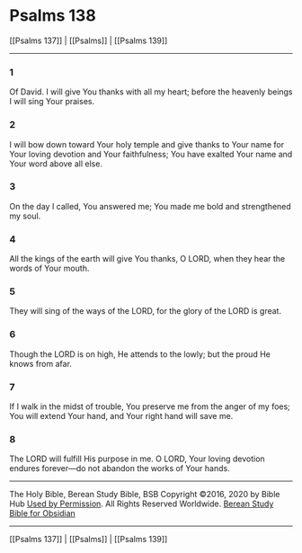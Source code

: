 # Psalms 138

[[Psalms 137]] | [[Psalms]] | [[Psalms 139]]

---

### 1
Of David. I will give You thanks with all my heart; before the heavenly beings I will sing Your praises.

### 2
I will bow down toward Your holy temple and give thanks to Your name for Your loving devotion and Your faithfulness; You have exalted Your name and Your word above all else.

### 3
On the day I called, You answered me; You made me bold and strengthened my soul.

### 4
All the kings of the earth will give You thanks, O LORD, when they hear the words of Your mouth.

### 5
They will sing of the ways of the LORD, for the glory of the LORD is great.

### 6
Though the LORD is on high, He attends to the lowly; but the proud He knows from afar.

### 7
If I walk in the midst of trouble, You preserve me from the anger of my foes; You will extend Your hand, and Your right hand will save me.

### 8
The LORD will fulfill His purpose in me. O LORD, Your loving devotion endures forever—do not abandon the works of Your hands.

---

The Holy Bible, Berean Study Bible, BSB
Copyright ©2016, 2020 by Bible Hub
[Used by Permission](https://berean.bible/terms.htm). All Rights Reserved Worldwide.
[Berean Study Bible for Obsidian](https://github.com/gapmiss/berean-study-bible-for-obsidian)

---

[[Psalms 137]] | [[Psalms]] | [[Psalms 139]]

